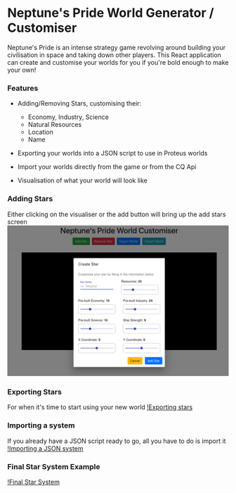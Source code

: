 # Neptune's Pride World Generator / Customiser
Neptune's Pride is an intense strategy game revolving around building your civilisation in space and taking down other players. This React application can create and customise your worlds for you if you're bold enough to make your own!

### Features
- Adding/Removing Stars, customising their:
  - Economy, Industry, Science
  - Natural Resources
  - Location
  - Name

- Exporting your worlds into a JSON script to use in Proteus worlds

- Import your worlds directly from the game or from the CQ Api

- Visualisation of what your world will look like

### Adding Stars
Either clicking on the visualiser or the add button will bring up the add stars screen
![Adding a star](worldgeneratorimages/add.png)

### Exporting Stars
For when it's time to start using your new world
[!Exporting stars](worldgeneratorimages/export.png)

### Importing a system
If you already have a JSON script ready to go, all you have to do is import it
[!Importing a JSON system](worldgeneratorimages/import.png)

### Final Star System Example
[!Final Star System](worldgeneratorimages/full.png)
